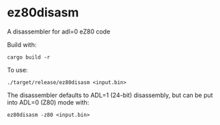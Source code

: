 # ez80disasm

A disassembler for adl=0 eZ80 code

Build with:

```cargo build -r```

To use:

```./target/release/ez80disasm <input.bin>```

The disassembler defaults to ADL=1 (24-bit) disassembly, but
can be put into ADL=0 (Z80) mode with:

```ez80disasm -z80 <input.bin>```
